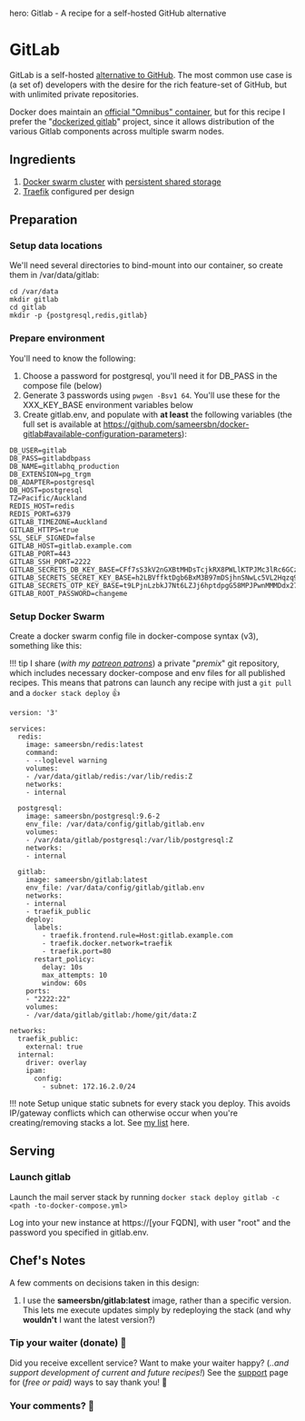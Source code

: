 hero: Gitlab - A recipe for a self-hosted GitHub alternative

# GitLab

GitLab is a self-hosted [alternative to GitHub](https://about.gitlab.com/comparison/). The most common use case is (a set of) developers with the desire for the rich feature-set of GitHub, but with unlimited private repositories.

Docker does maintain an [official "Omnibus" container](https://docs.gitlab.com/omnibus/docker/README.html), but for this recipe I prefer the "[dockerized gitlab](https://github.com/sameersbn/docker-gitlab)" project, since it allows distribution of the various Gitlab components across multiple swarm nodes.

## Ingredients

1. [Docker swarm cluster](/ha-docker-swarm/design/) with [persistent shared storage](/ha-docker-swarm/shared-storage-ceph.md)
2. [Traefik](/ha-docker-swarm/traefik) configured per design

## Preparation

### Setup data locations

We'll need several directories to bind-mount into our container, so create them in /var/data/gitlab:

```
cd /var/data
mkdir gitlab
cd gitlab
mkdir -p {postgresql,redis,gitlab}
```

### Prepare environment

You'll need to know the following:

1. Choose a password for postgresql, you'll need it for DB_PASS in the compose file (below)
2. Generate 3 passwords using ```pwgen -Bsv1 64```. You'll use these for the XXX_KEY_BASE environment variables below
2. Create gitlab.env, and populate with **at least** the following variables (the full set is available at https://github.com/sameersbn/docker-gitlab#available-configuration-parameters):
```
DB_USER=gitlab
DB_PASS=gitlabdbpass
DB_NAME=gitlabhq_production
DB_EXTENSION=pg_trgm
DB_ADAPTER=postgresql
DB_HOST=postgresql
TZ=Pacific/Auckland
REDIS_HOST=redis
REDIS_PORT=6379
GITLAB_TIMEZONE=Auckland
GITLAB_HTTPS=true
SSL_SELF_SIGNED=false
GITLAB_HOST=gitlab.example.com
GITLAB_PORT=443
GITLAB_SSH_PORT=2222
GITLAB_SECRETS_DB_KEY_BASE=CFf7sS3kV2nGXBtMHDsTcjkRX8PWLlKTPJMc3lRc6GCzJDdVljZ85NkkzJ8mZbM5
GITLAB_SECRETS_SECRET_KEY_BASE=h2LBVffktDgb6BxM3B97mDSjhnSNwLc5VL2Hqzq9cdrvBtVw48WSp5wKj5HZrJM5
GITLAB_SECRETS_OTP_KEY_BASE=t9LPjnLzbkJ7Nt6LZJj6hptdpgG58MPJPwnMMMDdx27KSwLWHDrz9bMWXQMjq5mp
GITLAB_ROOT_PASSWORD=changeme
```

### Setup Docker Swarm

Create a docker swarm config file in docker-compose syntax (v3), something like this:

!!! tip
    I share (_with my [patreon patrons](https://www.patreon.com/funkypenguin)_) a private "_premix_" git repository, which includes necessary docker-compose and env files for all published recipes. This means that patrons can launch any recipe with just a ```git pull``` and a ```docker stack deploy``` 👍

````
version: '3'

services:
  redis:
    image: sameersbn/redis:latest
    command:
    - --loglevel warning
    volumes:
    - /var/data/gitlab/redis:/var/lib/redis:Z
    networks:
    - internal

  postgresql:
    image: sameersbn/postgresql:9.6-2
    env_file: /var/data/config/gitlab/gitlab.env
    volumes:
    - /var/data/gitlab/postgresql:/var/lib/postgresql:Z
    networks:
    - internal

  gitlab:
    image: sameersbn/gitlab:latest
    env_file: /var/data/config/gitlab/gitlab.env
    networks:
    - internal
    - traefik_public
    deploy:
      labels:
        - traefik.frontend.rule=Host:gitlab.example.com
        - traefik.docker.network=traefik
        - traefik.port=80
      restart_policy:
        delay: 10s
        max_attempts: 10
        window: 60s
    ports:
    - "2222:22"
    volumes:
    - /var/data/gitlab/gitlab:/home/git/data:Z

networks:
  traefik_public:
    external: true
  internal:
    driver: overlay
    ipam:
      config:
        - subnet: 172.16.2.0/24
````

!!! note
    Setup unique static subnets for every stack you deploy. This avoids IP/gateway conflicts which can otherwise occur when you're creating/removing stacks a lot. See [my list](/reference/networks/) here.







## Serving

### Launch gitlab

Launch the mail server stack by running ```docker stack deploy gitlab -c <path -to-docker-compose.yml>```

Log into your new instance at https://[your FQDN], with user "root" and the password you specified in gitlab.env.


## Chef's Notes

A few comments on decisions taken in this design:

1. I use the **sameersbn/gitlab:latest** image, rather than a specific version. This lets me execute updates simply by redeploying the stack (and why **wouldn't** I want the latest version?)


### Tip your waiter (donate) 👏

Did you receive excellent service? Want to make your waiter happy? (_..and support development of current and future recipes!_) See the [support](/support/) page for (_free or paid)_ ways to say thank you! 👏

### Your comments? 💬
